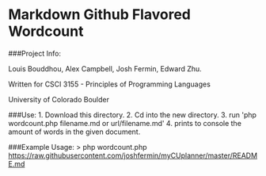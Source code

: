 Markdown Github Flavored Wordcount
===========

###Project Info:
<p>Louis Bouddhou, Alex Campbell, Josh Fermin, Edward Zhu.</p>
<p>Written for CSCI 3155 - Principles of Programming Languages</p>
<p>University of Colorado Boulder</p>

###Use:
	1. Download this directory.
	2. Cd into the new directory.
	3. run 'php wordcount.php filename.md or url/filename.md'
	4. prints to console the amount of words in the given document.

###Example Usage:
	> php wordcount.php https://raw.githubusercontent.com/joshfermin/myCUplanner/master/README.md

